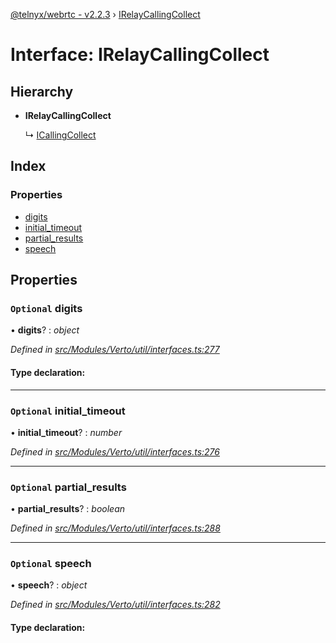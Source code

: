 [@telnyx/webrtc - v2.2.3](../README.md) › [IRelayCallingCollect](irelaycallingcollect.md)

# Interface: IRelayCallingCollect

## Hierarchy

* **IRelayCallingCollect**

  ↳ [ICallingCollect](icallingcollect.md)

## Index

### Properties

* [digits](irelaycallingcollect.md#optional-digits)
* [initial_timeout](irelaycallingcollect.md#optional-initial_timeout)
* [partial_results](irelaycallingcollect.md#optional-partial_results)
* [speech](irelaycallingcollect.md#optional-speech)

## Properties

### `Optional` digits

• **digits**? : *object*

*Defined in [src/Modules/Verto/util/interfaces.ts:277](https://github.com/team-telnyx/webrtc/blob/main/packages/js/src/Modules/Verto/util/interfaces.ts#L277)*

#### Type declaration:

___

### `Optional` initial_timeout

• **initial_timeout**? : *number*

*Defined in [src/Modules/Verto/util/interfaces.ts:276](https://github.com/team-telnyx/webrtc/blob/main/packages/js/src/Modules/Verto/util/interfaces.ts#L276)*

___

### `Optional` partial_results

• **partial_results**? : *boolean*

*Defined in [src/Modules/Verto/util/interfaces.ts:288](https://github.com/team-telnyx/webrtc/blob/main/packages/js/src/Modules/Verto/util/interfaces.ts#L288)*

___

### `Optional` speech

• **speech**? : *object*

*Defined in [src/Modules/Verto/util/interfaces.ts:282](https://github.com/team-telnyx/webrtc/blob/main/packages/js/src/Modules/Verto/util/interfaces.ts#L282)*

#### Type declaration:
